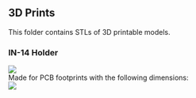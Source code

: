 ## 3D Prints
This folder contains STLs of 3D printable models.  

### IN-14 Holder
![](https://i.imgur.com/bTKp33e.png)  
Made for PCB footprints with the following dimensions:  
![](https://i.imgur.com/Cis8uxK.png)

